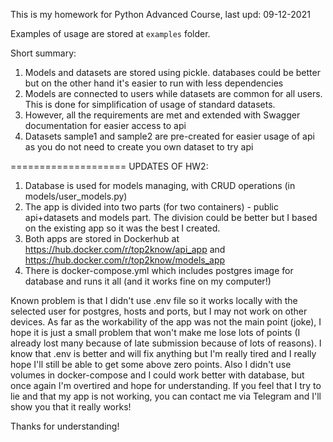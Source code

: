 This is my homework for Python Advanced Course, last upd: 09-12-2021

Examples of usage are stored at `examples` folder.

Short summary:
1. Models and datasets are stored using pickle. databases could be better but on the other hand it's easier to run with less dependencies
2. Models are connected to users while datasets are common for all users. This is done for simplification of usage of standard datasets.
3. However, all the requirements are met and extended with Swagger documentation for easier access to api
4. Datasets sample1 and sample2 are pre-created for easier usage of api as you do not need to create you own dataset to try api

====================
UPDATES OF HW2:
1. Database is used for models managing, with CRUD operations (in models/user_models.py)
2. The app is divided into two parts (for two containers) - public api+datasets and models part. The division could be better but I based on the existing app so it was the best I created.
3. Both apps are stored in Dockerhub at https://hub.docker.com/r/top2know/api_app and https://hub.docker.com/r/top2know/models_app
4. There is docker-compose.yml which includes postgres image for database and runs it all (and it works fine on my computer!)

Known problem is that I didn't use .env file so it works locally with the selected user for postgres, hosts and ports, but I may not work on other devices.
As far as the workability of the app was not the main point (joke), I hope it is just a small problem that won't make me lose lots of points (I already lost many because of late submission because of lots of reasons).
I know that .env is better and will fix anything but I'm really tired and I really hope I'll still be able to get some above zero points.
Also I didn't use volumes in docker-compose and I could work better with database, but once again I'm overtired and hope for understanding.
If you feel that I try to lie and that my app is not working, you can contact me via Telegram and I'll show you that it really works!

Thanks for understanding!
